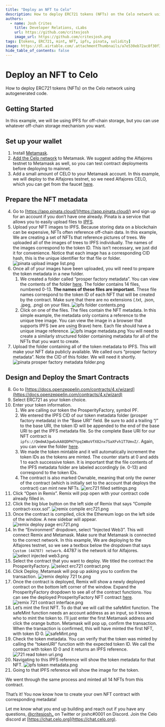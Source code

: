 ```yaml
---
title: "Deploy an NFT to Celo"
description: How to deploy ERC721 tokens (NFTs) on the Celo network using autogenerated code.
authors:
  - name: Josh Crites
    title: Developer Relations, cLabs
    url: https://github.com/critesjosh
    image_url: https://github.com/critesjosh.png
tags: [tokens, ERC721, mint, NFT, ipfs, pinata, solidity]
image: https://dl.airtable.com/.attachmentThumbnails/a7e530eb72ac8f30f37c0a3447ef0e7d/72e944da
hide_table_of_contents: false
---
```


# Deploy an NFT to Celo

How to deploy ERC721 tokens (NFTs) on the Celo network using autogenerated code.

<!--truncate-->

## Getting Started

In this example, we will be using IPFS for off-chain storage, but you can use whatever off-chain storage mechanism you want.

## Set up your wallet

1. Install [Metamask](https://metamask.io/).
2. [Add the Celo network](/getting-started/wallets/using-metamask-with-celo/manual-setup#adding-a-celo-network-to-metamask) to Metamask. We suggest adding the Alfajores testnet to Metamask as well, so you can test contract deployments before deploying to mainnet.
3. Add a small amount of CELO to your Metamask account. In this example, we will deploy to the Alfajores testnet, so we need Alfajores CELO, which you can get from the faucet [here](https://celo.org/developers/faucet).

## Prepare the NFT metadata

4. Go to [https://app.pinata.cloud/](https://app.pinata.cloud/) and sign up for an account if you don’t have one already. Pinata is a service that allows you to easily upload files to [IPFS](https://ipfs.io/).
5. Upload your NFT images to IPFS. Because storing data on a blockchain can be expensive, NFTs often reference off-chain data. In this example, We are creating a set of NFTs that reference pictures of trees. We uploaded all of the images of trees to IPFS individually. The names of the images correspond to the token ID. This isn’t necessary, we just did it for convenience. Notice that each image has a corresponding CID hash, this is the unique identifier for that file or folder. ![pinata upload image list.png](https://github.com/critesjosh/images/blob/main/token_deploy_tutorials/pinata%20upload%20image%20list.png?raw=true)
6. Once all of your images have been uploaded, you will need to prepare the token metadata in a new folder.
   1. We created a folder called “prosper factory metadata”. You can view the contents of the folder [here](https://gateway.pinata.cloud/ipfs/QmdmA3gwGukA8QDPH7Ypq1WAoVfX82nx7SaXFvh1T7UmvZ). The folder contains 14 files, numbered 0-13. **The names of these files are important.** These file names correspond to the token ID of each NFT that will be created by the contract. Make sure that there are no extensions (.txt, .json, .jpeg, .png) on your files. ![ipfs folder contents.png](https://github.com/critesjosh/images/blob/main/token_deploy_tutorials/ipfs%20folder%20contents.png?raw=true)
   2. Click on one of the files. The files contain the NFT metadata. In this simple example, the metadata only contains a reference to the unique tree image. You can view the image in a browser that supports IPFS (we are using Brave) here. Each file should have a unique image reference. ![ipfs image metadata.png](https://github.com/critesjosh/images/blob/main/token_deploy_tutorials/ipfs%20image%20metadata.png?raw=true) You will need to create a similarly structured folder containing metadata for all of the NFTs that you want to create.
7. Upload the folder containing all of the token metadata to IPFS. This will make your NFT data publicly available. We called ours “prosper factory metadata”. Note the CID of this folder. We will need it shortly. ![pinata prosper factory metadata folder.png](https://github.com/critesjosh/images/blob/main/token_deploy_tutorials/pinata%20prosper%20factory%20metadata%20folder.png?raw=true)

## Design and Deploy the Smart Contracts

8. Go to [https://docs.openzeppelin.com/contracts/4.x/wizard](https://docs.openzeppelin.com/contracts/4.x/wizard)
9. Select ERC721 as your token choice.
10. Enter your token information.
    1. We are calling our token the ProsperityFactory, symbol PF.
    2. We entered the IPFS CID of our token metadata folder (prosper factory metadata) in the “Base URI” field. Be sure to add a trailing “/” to the base URI, the token ID will be appended to the end of the base URI to get the IPFS metadata file. So the complete Base URI for our NFT contract is `ipfs://QmdmA3gwGukA8QDPH7Ypq1WAoVfX82nx7SaXFvh1T7UmvZ/`. Again, you can view the folder [here](https://gateway.pinata.cloud/ipfs/QmdmA3gwGukA8QDPH7Ypq1WAoVfX82nx7SaXFvh1T7UmvZ).
    3. We made the token mintable and it will automatically increment the token IDs as the tokens are minted. The counter starts at 0 and adds 1 to each successive token. It is important that the file contents of the IPFS metadata folder are labeled accordingly (ie. 0-13) and correspond to the token IDs.
    4. The contract is also marked Ownable, meaning that only the owner of the contract (which is initially set to the account that deploys the contract) can mint new NFTs. ![erc721 filled settings.png](https://github.com/critesjosh/images/blob/main/token_deploy_tutorials/erc721%20filled%20settings.png?raw=true)
11. Click “Open in Remix”. Remix will pop open with your contract code already filled in.
12. Click the big blue button on the left side of Remix that says “Compile contract-xxxx.sol”. ![remix compile erc721.png](https://github.com/critesjosh/images/blob/main/token_deploy_tutorials/remix%20compile%20erc721.png?raw=true)
13. Once the contract is compiled, click the Ethereum logo on the left side of the window. A new sidebar will appear. ![remix deploy page erc721.png](https://github.com/critesjosh/images/blob/main/token_deploy_tutorials/remix%20deploy%20page%20erc721.png?raw=true)
14. In the “Environment” dropdown, select “Injected Web3”. This will connect Remix and Metamask. Make sure that Metamask is connected to the correct network. In this example, We are deploying to the Alfajores testnet, so we see a textbox below the dropdown that says `Custom (44787) network`. 44787 is the network id for Alfajores. ![select injected web3.png](https://github.com/critesjosh/images/blob/main/token_deploy_tutorials/select%20injected%20web3.png?raw=true)
15. Select the contract that you want to deploy. We titled the contract the ProsperityFactory. ![select erc721 contract.png](https://github.com/critesjosh/images/blob/main/token_deploy_tutorials/select%20erc721%20contract.png?raw=true)
16. Click Deploy. Metamask will pop up asking you to confirm the transaction. ![remix deploy 721 tx.png](https://github.com/critesjosh/images/blob/main/token_deploy_tutorials/remix%20deploy%20721%20tx.png?raw=true)
17. Once the contract is deployed, Remix will show a newly deployed contract on the bottom left corner of the window. Expand the ProsperityFactory dropdown to see all of the contract functions. You can see the deployed ProsperityFactory NFT contract [here](https://alfajores-blockscout.celo-testnet.org/address/0xD8ea7beC4820dbC22aCf87EB0cCFE50203a45A6F/transactions). ![remix 721 contract interface.png](https://github.com/critesjosh/images/blob/main/token_deploy_tutorials/remix%20721%20contract%20interface.png?raw=true)
18. Let’s mint the first NFT. To do that we will call the safeMint function. The safeMint function needs an account address as an input, so it knows who to mint the token to. I’ll just enter the first Metamask address and click the orange button. Metamask will pop up, confirm the transaction. When the transaction is confirmed, this will have minted the first NFT, with token ID 0. ![safeMint.png](https://github.com/critesjosh/images/blob/main/token_deploy_tutorials/safeMint.png?raw=true)
19. Check the token metadata. You can verify that the token was minted by calling the “tokenURI” function with the expected token ID. We call the contract with token ID 0 and it returns an IPFS reference. ![721 read token uri.png](https://github.com/critesjosh/images/blob/main/token_deploy_tutorials/721%20read%20token%20uri.png?raw=true)
20. Navigating to this IPFS reference will show the token metadata for that NFT. ![ipfs token metadata.png](https://github.com/critesjosh/images/blob/main/token_deploy_tutorials/ipfs%20token%20metadata.png?raw=true)
21. Going to that IPFS reference will show the image for the token.

We went through the same process and minted all 14 NFTs from this contract.

That’s it! You now know how to create your own NFT contract with corresponding metadata!

Let me know what you end up building and reach out if you have any questions, [@critesjosh\_](https://twitter.com/critesjosh_) on Twitter or joshc#0001 on Discord. Join the Celo discord at [https://chat.celo.org](https://chat.celo.org).

